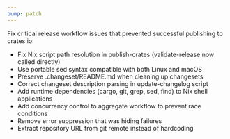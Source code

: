 ```yaml
---
bump: patch
---
```


Fix critical release workflow issues that prevented successful publishing to crates.io:

- Fix Nix script path resolution in publish-crates (validate-release now called directly)
- Use portable sed syntax compatible with both Linux and macOS
- Preserve .changeset/README.md when cleaning up changesets
- Correct changeset description parsing in update-changelog script
- Add runtime dependencies (cargo, git, grep, sed, find) to Nix shell applications
- Add concurrency control to aggregate workflow to prevent race conditions
- Remove error suppression that was hiding failures
- Extract repository URL from git remote instead of hardcoding
